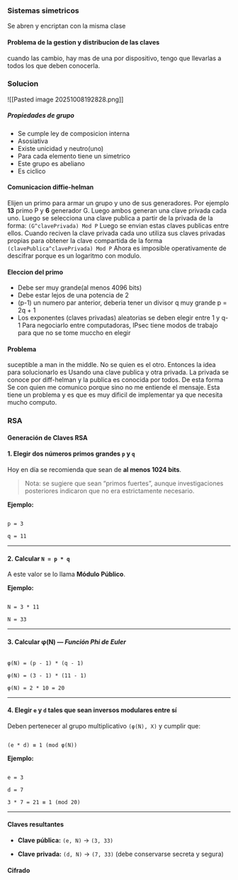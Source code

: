 ### Sistemas simetricos
Se abren y encriptan con la misma clase
#### Problema de la gestion y distribucion de las claves
cuando las cambio, hay mas de una por dispositivo, tengo que llevarlas a todos los que deben conocerla.
### Solucion
![[Pasted image 20251008192828.png]]
##### Propiedades de grupo
- Se cumple ley de composicion interna
- Asosiativa
- Existe unicidad y neutro(uno)
- Para cada elemento tiene un simetrico
- Este grupo es abeliano
- Es ciclico
#### Comunicacion diffie-helman
Elijen un primo para armar un grupo y uno de sus generadores. Por ejemplo **13** primo P y **6** generador G. Luego ambos generan una clave privada cada uno. Luego se selecciona una clave publica a partir de la privada de la forma:
`(G^clavePrivada) Mod P`
Luego se envian estas claves publicas entre ellos.
Cuando reciven la clave privada cada uno utiliza sus claves privadas propias para obtener la clave compartida de la forma
`(clavePublica^clavePrivada) Mod P`
Ahora es imposible operativamente de descifrar porque es un logaritmo con modulo.
#### Eleccion del primo
- Debe ser muy grande(al menos 4096 bits)
- Debe estar lejos de una potencia de 2
- (p-1) un numero par anterior, deberia tener un divisor q muy grande p = 2q + 1
- Los exponentes (claves privadas) aleatorias se deben elegir entre 1 y q-1
Para negociarlo entre computadoras, IPsec tiene modos de trabajo para que no se tome muccho en elegir
#### Problema
suceptible a man in the middle. No se quien es el otro. Entonces la idea para solucionarlo es Usando una clave publica y otra privada. La privada se conoce por diff-helman y la publica es conocida por todos. De esta forma Se con quien me comunico porque sino no me entiende el mensaje. 
Esta tiene un problema y es que es muy dificil de implementar ya que necesita mucho computo.
### RSA
#### Generación de Claves RSA

  

#### 1. Elegir dos números primos grandes `p` y `q`

Hoy en día se recomienda que sean de **al menos 1024 bits**.

  

> Nota: se sugiere que sean “primos fuertes”, aunque investigaciones posteriores indicaron que no era estrictamente necesario.

  

**Ejemplo:**

```

p = 3  

q = 11

```

  

---

  

#### 2. Calcular `N = p * q`

A este valor se lo llama **Módulo Público**.

  

**Ejemplo:**

```

N = 3 * 11  

N = 33

```

  

---

  

#### 3. Calcular φ(N) — *Función Phi de Euler*

```

φ(N) = (p - 1) * (q - 1)

φ(N) = (3 - 1) * (11 - 1)

φ(N) = 2 * 10 = 20

```

  

---

  

#### 4. Elegir `e` y `d` tales que sean inversos modulares entre sí  

Deben pertenecer al grupo multiplicativo `(φ(N), X)` y cumplir que:

```

(e * d) ≡ 1 (mod φ(N))

```

  

**Ejemplo:**

```

e = 3  

d = 7  

3 * 7 = 21 ≡ 1 (mod 20)

```

  

---

  

#### Claves resultantes

- **Clave pública:** `(e, N)` → `(3, 33)`  

- **Clave privada:** `(d, N)` → `(7, 33)` (debe conservarse secreta y segura)

#### Cifrado